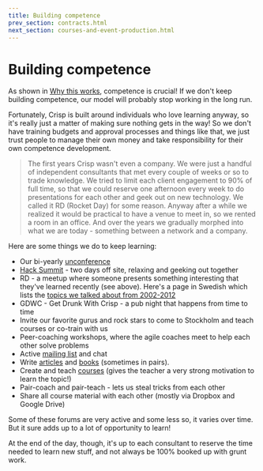 ```yaml
---
title: Building competence
prev_section: contracts.html
next_section: courses-and-event-production.html
---
```


Building competence
===================

As shown in [Why this works](why-this-works.html), competence is crucial! If we don't keep building competence, our model will probably stop working in the long run.

Fortunately, Crisp is built around individuals who love learning anyway, so it's really just a matter of making sure nothing gets in the way! So we don't have training budgets and approval processes and things like that, we just trust people to manage their own money and take responsibility for their own competence development.

> The first years Crisp wasn't even a company. We were just a handful of independent consultants that met every couple of weeks or so to trade knowledge. We tried to limit each client engagement to 90% of full time, so that we could reserve one afternoon every week to do presentations for each other and geek out on new technology. We called it RD (Rocket Day) for some reason. Anyway after a while we realized it would be practical to have a venue to meet in, so we rented a room in an office. And over the years we gradually morphed into what we are today - something between a network and a company.

Here are some things we do to keep learning:

-   Our bi-yearly [unconference](unconference.html)
-   [Hack Summit](hack-summit.html) - two days off site, relaxing and geeking out together
-   RD - a meetup where someone presents something interesting that they've learned recently (see above). Here's a page in Swedish which lists the [topics we talked about from 2002-2012](https://www.crisp.se/om-crisp/crisp-internutbildning)
-   GDWC - Get Drunk With Crisp - a pub night that happens from time to time
-   Invite our favorite gurus and rock stars to come to Stockholm and teach courses or co-train with us
-   Peer-coaching workshops, where the agile coaches meet to help each other solve problems
-   Active [mailing list](mail-conventions.html) and chat
-   Write [articles](http://blog.crisp.se) and [books](https://www.crisp.se/bocker-och-produkter) (sometimes in pairs).
-   Create and teach [courses](https://www.crisp.se/kurser) (gives the teacher a very strong motivation to learn the topic!)
-   Pair-coach and pair-teach - lets us steal tricks from each other
-   Share all course material with each other (mostly via Dropbox and Google Drive)

Some of these forums are very active and some less so, it varies over time. But it sure adds up to a lot of opportunity to learn!

At the end of the day, though, it's up to each consultant to reserve the time needed to learn new stuff, and not always be 100% booked up with grunt work.
